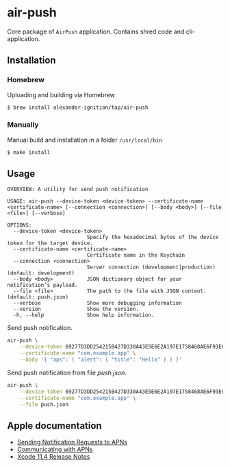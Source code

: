 # air-push

Core package of `AirPush` application. Contains shred code and cli-application.

## Installation

### Homebrew

Uploading and building via Homebrew

```bash
$ brew install alexander-ignition/tap/air-push
```

### Manually

Manual build and installation in a folder `/usr/local/bin`

```bash
$ make install
```

## Usage

```
OVERVIEW: A utility for send push notification

USAGE: air-push --device-token <device-token> --certificate-name <certificate-name> [--connection <connection>] [--body <body>] [--file <file>] [--verbose]

OPTIONS:
  --device-token <device-token>
                          Specify the hexadecimal bytes of the device token for the target device.
  --certificate-name <certificate-name>
                          Сertificate name in the Keychain
  --connection <connection>
                          Server connection (development|production) (default: development)
  --body <body>           JSON dictionary object for your notification’s payload.
  --file <file>           The path to the file with JSON content. (default: push.json)
  --verbose               Show more debugging information
  --version               Show the version.
  -h, --help              Show help information.
```

Send push notification.

```bash
air-push \
    --device-token 69277D3DD254215B427D330A43E5E6E2A197E1758468AE6F93EC993850C0A3F6 \
    --certificate-name "com.example.app" \
    --body '{ "aps": { "alert": { "title": "Hello" } } }'
```

Send push notification from file *push.json*.

```bash
air-push \
    --device-token 69277D3DD254215B427D330A43E5E6E2A197E1758468AE6F93EC993850C0A3F6 \
    --certificate-name "com.example.app" \
    --file push.json
```

## Apple documentation

- [Sending Notification Requests to APNs](https://developer.apple.com/documentation/usernotifications/setting_up_a_remote_notification_server/sending_notification_requests_to_apns)
- [Communicating with APNs](https://developer.apple.com/library/archive/documentation/NetworkingInternet/Conceptual/RemoteNotificationsPG/CommunicatingwithAPNs.html#//apple_ref/doc/uid/TP40008194-CH11-SW1)
- [Xcode 11.4 Release Notes](https://developer.apple.com/documentation/xcode_release_notes/xcode_11_4_release_notes)
